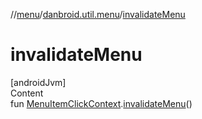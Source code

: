//[menu](../index.md)/[danbroid.util.menu](index.md)/[invalidateMenu](invalidate-menu.md)



# invalidateMenu  
[androidJvm]  
Content  
fun [MenuItemClickContext](-menu-item-click-context/index.md).[invalidateMenu](invalidate-menu.md)()  



